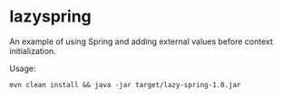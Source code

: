 # lazyspring
An example of using Spring and adding external values before context initialization.

Usage:

    mvn clean install && java -jar target/lazy-spring-1.0.jar
